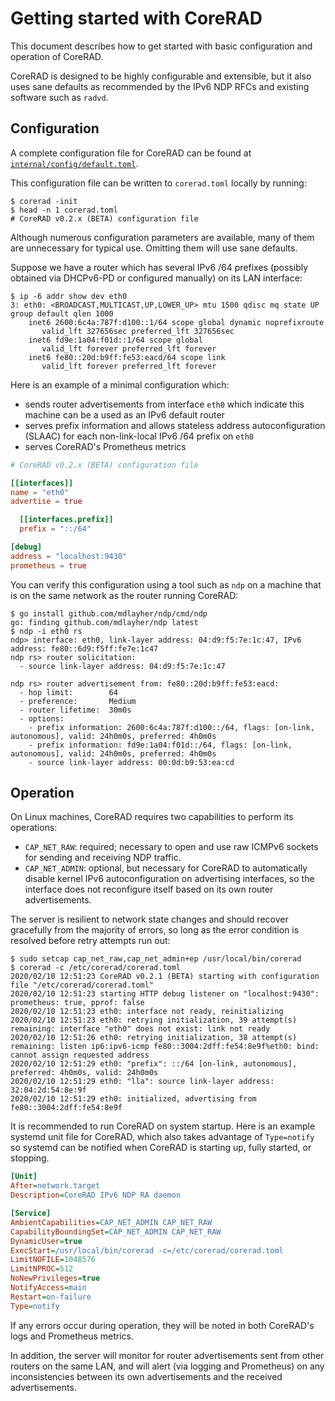 # Getting started with CoreRAD

This document describes how to get started with basic configuration and
operation of CoreRAD.

CoreRAD is designed to be highly configurable and extensible, but it also uses
sane defaults as recommended by the IPv6 NDP RFCs and existing software such
as `radvd`.

## Configuration

A complete configuration file for CoreRAD can be found at [`internal/config/default.toml`](https://github.com/mdlayher/corerad/blob/master/internal/config/default.toml).

This configuration file can be written to `corerad.toml` locally by running:

```text
$ corerad -init
$ head -n 1 corerad.toml
# CoreRAD v0.2.x (BETA) configuration file
```

Although numerous configuration parameters are available, many of them are
unnecessary for typical use. Omitting them will use sane defaults.

Suppose we have a router which has several IPv6 /64 prefixes (possibly obtained
via DHCPv6-PD or configured manually) on its LAN interface:

```
$ ip -6 addr show dev eth0
3: eth0: <BROADCAST,MULTICAST,UP,LOWER_UP> mtu 1500 qdisc mq state UP group default qlen 1000
    inet6 2600:6c4a:787f:d100::1/64 scope global dynamic noprefixroute
       valid_lft 327656sec preferred_lft 327656sec
    inet6 fd9e:1a04:f01d::1/64 scope global
       valid_lft forever preferred_lft forever
    inet6 fe80::20d:b9ff:fe53:eacd/64 scope link
       valid_lft forever preferred_lft forever
```

Here is an example of a minimal configuration which:

- sends router advertisements from interface `eth0` which indicate this machine
  can be a used as an IPv6 default router
- serves prefix information and allows stateless address autoconfiguration
  (SLAAC) for each non-link-local IPv6 /64 prefix on `eth0`
- serves CoreRAD's Prometheus metrics

```toml
# CoreRAD v0.2.x (BETA) configuration file

[[interfaces]]
name = "eth0"
advertise = true

  [[interfaces.prefix]]
  prefix = "::/64"

[debug]
address = "localhost:9430"
prometheus = true
```

You can verify this configuration using a tool such as `ndp` on a machine that
is on the same network as the router running CoreRAD:

```text
$ go install github.com/mdlayher/ndp/cmd/ndp
go: finding github.com/mdlayher/ndp latest
$ ndp -i eth0 rs
ndp> interface: eth0, link-layer address: 04:d9:f5:7e:1c:47, IPv6 address: fe80::6d9:f5ff:fe7e:1c47
ndp rs> router solicitation:
  - source link-layer address: 04:d9:f5:7e:1c:47

ndp rs> router advertisement from: fe80::20d:b9ff:fe53:eacd:
  - hop limit:        64
  - preference:       Medium
  - router lifetime:  30m0s
  - options:
    - prefix information: 2600:6c4a:787f:d100::/64, flags: [on-link, autonomous], valid: 24h0m0s, preferred: 4h0m0s
    - prefix information: fd9e:1a04:f01d::/64, flags: [on-link, autonomous], valid: 24h0m0s, preferred: 4h0m0s
    - source link-layer address: 00:0d:b9:53:ea:cd
```

## Operation

On Linux machines, CoreRAD requires two capabilities to perform its operations:

- `CAP_NET_RAW`: required; necessary to open and use raw ICMPv6 sockets for
  sending and receiving NDP traffic.
- `CAP_NET_ADMIN`: optional, but necessary for CoreRAD to automatically disable
  kernel IPv6 autoconfiguration on advertising interfaces, so the interface does
  not reconfigure itself based on its own router advertisements.

The server is resilient to network state changes and should recover gracefully
from the majority of errors, so long as the error condition is resolved before
retry attempts run out:

```text
$ sudo setcap cap_net_raw,cap_net_admin+ep /usr/local/bin/corerad
$ corerad -c /etc/corerad/corerad.toml
2020/02/10 12:51:23 CoreRAD v0.2.1 (BETA) starting with configuration file "/etc/corerad/corerad.toml"
2020/02/10 12:51:23 starting HTTP debug listener on "localhost:9430": prometheus: true, pprof: false
2020/02/10 12:51:23 eth0: interface not ready, reinitializing
2020/02/10 12:51:23 eth0: retrying initialization, 39 attempt(s) remaining: interface "eth0" does not exist: link not ready
2020/02/10 12:51:26 eth0: retrying initialization, 38 attempt(s) remaining: listen ip6:ipv6-icmp fe80::3004:2dff:fe54:8e9f%eth0: bind: cannot assign requested address
2020/02/10 12:51:29 eth0: "prefix": ::/64 [on-link, autonomous], preferred: 4h0m0s, valid: 24h0m0s
2020/02/10 12:51:29 eth0: "lla": source link-layer address: 32:04:2d:54:8e:9f
2020/02/10 12:51:29 eth0: initialized, advertising from fe80::3004:2dff:fe54:8e9f
```

It is recommended to run CoreRAD on system startup. Here is an example systemd
unit file for CoreRAD, which also takes advantage of `Type=notify` so systemd
can be notified when CoreRAD is starting up, fully started, or stopping.

```ini
[Unit]
After=network.target
Description=CoreRAD IPv6 NDP RA daemon

[Service]
AmbientCapabilities=CAP_NET_ADMIN CAP_NET_RAW
CapabilityBoundingSet=CAP_NET_ADMIN CAP_NET_RAW
DynamicUser=true
ExecStart=/usr/local/bin/corerad -c=/etc/corerad/corerad.toml
LimitNOFILE=1048576
LimitNPROC=512
NoNewPrivileges=true
NotifyAccess=main
Restart=on-failure
Type=notify
```

If any errors occur during operation, they will be noted in both CoreRAD's logs
and Prometheus metrics.

In addition, the server will monitor for router advertisements sent from other
routers on the same LAN, and will alert (via logging and Prometheus) on any
inconsistencies between its own advertisements and the received advertisements.
